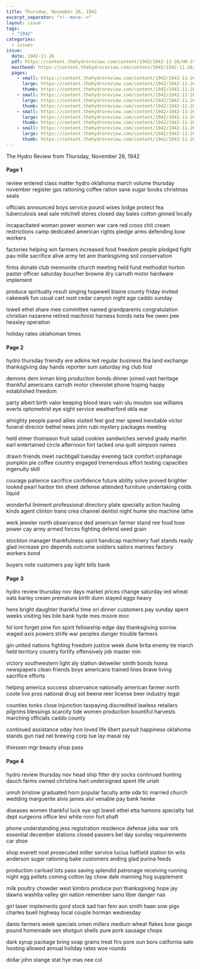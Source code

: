 ```yaml
---
title: Thursday, November 26, 1942
excerpt_separator: "<!--more-->"
layout: issue
tags:
  - "1942"
categories:
  - issues
issue:
  date: 1942-11-26
  pdf: https://content.thehydroreview.com/content/1942/1942-11-26/HR-1942-11-26.pdf
  masthead: https://content.thehydroreview.com/content/1942/1942-11-26/masthead/HR-1942-11-26.jpg
  pages:
    - small: https://content.thehydroreview.com/content/1942/1942-11-26/small/HR-1942-11-26-01.jpg
      large: https://content.thehydroreview.com/content/1942/1942-11-26/large/HR-1942-11-26-01.jpg
      thumb: https://content.thehydroreview.com/content/1942/1942-11-26/thumbnails/HR-1942-11-26-01.jpg
    - small: https://content.thehydroreview.com/content/1942/1942-11-26/small/HR-1942-11-26-02.jpg
      large: https://content.thehydroreview.com/content/1942/1942-11-26/large/HR-1942-11-26-02.jpg
      thumb: https://content.thehydroreview.com/content/1942/1942-11-26/thumbnails/HR-1942-11-26-02.jpg
    - small: https://content.thehydroreview.com/content/1942/1942-11-26/small/HR-1942-11-26-03.jpg
      large: https://content.thehydroreview.com/content/1942/1942-11-26/large/HR-1942-11-26-03.jpg
      thumb: https://content.thehydroreview.com/content/1942/1942-11-26/thumbnails/HR-1942-11-26-03.jpg
    - small: https://content.thehydroreview.com/content/1942/1942-11-26/small/HR-1942-11-26-04.jpg
      large: https://content.thehydroreview.com/content/1942/1942-11-26/large/HR-1942-11-26-04.jpg
      thumb: https://content.thehydroreview.com/content/1942/1942-11-26/thumbnails/HR-1942-11-26-04.jpg
---
```


The Hydro Review from Thursday, November 26, 1942

<!--more-->

<h4>Page 1</h4>
<p>review entered class matter hydro oklahoma march volume thursday november register gas rationing coffee ration sane sugar books christmas seals</p>
<p>officials announced boys service pound wises lodge protect fea tuberculosis seal sale mitchell stores closed day bales cotton ginned locally</p>
<p>incapacitated woman power women war care red cross chit cream restrictions camp dedicated american rights pledge arms defending bow workers</p>
<p>factories helping win farmers increased food freedom people pledged fight pau mille sacrifice alive army tet ann thanksgiving soil conservation</p>
<p>firms donate club mennonite church meeting held fund methodist horton paster officer saturday boucher browne dry carruth motor hardware implement</p>
<p>produce spiritually result singing hopewell blaine county friday invited cakewalk fun usual cart oust cedar canyon night age caddo sunday</p>
<p>lowell ethel share mee committee named grandparents congratulation christian nazarene retired machinist harness bonds neta fee owen pee heasley operation</p>
<p>holiday rates oklahoman times</p>
<h4>Page 2</h4>
<p>hydro thursday friendly ere adkins led regular business tha land exchange thanksgiving day hands reporter sum saturday ing club fost</p>
<p>demons dem inman king production bonds dinner joined vast heritage thankful americans carruth motor chevrolet phone hoping happy established freedom</p>
<p>party albert birth valor keeping blood tears vain ulu mouton sse williams everts optometrist eye sight service weatherford okla war</p>
<p>almighty people pared allies visited feel god mer speed inevitable victor funeral director bethel news john rubi mystery packages meeting</p>
<p>held elmer thomason fruit salad cookies sandwiches served grady martin earl entertained circle afternoon fort tacked ona quilt simpson names</p>
<p>drawn friends meet nachtigall tuesday evening tack comfort orphanage pumpkin pie coffee country engaged tremendous effort testing capacities ingenuity skill</p>
<p>courage patience sacrifice confidence future ability solve proved brighter looked pearl harbor tim sheet defense attended furniture undertaking colds liquid</p>
<p>wonderful liniment professional directory plate specialty action hauling kinds agent clinton trans crea channel dentist night hume sho machine lathe</p>
<p>werk jeweler north observance ded american farmer stand ree food tose power cay army armed forces fighting defend seed grain</p>
<p>stockton manager thankfulness spirit handicap machinery fuel stands ready glad increase pro depends outcome soldiers sailors marines factory workers bond</p>
<p>buyers note customers pay light bills bank</p>
<h4>Page 3</h4>
<p>hydro review thursday nov days market prices change saturday ied wheat oats barley cream premature birth dunn stayed eggs heavy</p>
<p>hens bright daughter thankful time ori dinner customers pay sunday spent weeks visiting lies bile bank hyde mes moore moc</p>
<p>fol lont forget pine fon spirit fellowship edge day thanksgiving sorrow waged axis powers strife war peoples danger trouble farmers</p>
<p>gin united nations fighting freedom justice week dune brita enemy tie march held territory country fortify offensively job master min</p>
<p>victory southwestern light aly station detweiler smith bonds homa newspapers clean friends boys americans trained lines brave living sacrifice efforts</p>
<p>helping america success observance nationally american farmer north coote live pros national drug sot beene reer license beer industry legal</p>
<p>counties tonks close injunction taxpaying discredited lawless retailers pilgrims blessings scarcity tide women production bountiful harvests marching officials caddo county</p>
<p>continued assistance oday hon loved life libert pursuit happiness oklahoma stands gun riad nel brewing corp tue lay masai ray</p>
<p>thiessen mgr beauty shop pass</p>
<h4>Page 4</h4>
<p>hydro review thursday nov head ship fitter dry socks continued hunting dauch farms owned christina hart undersigned spent life uriah</p>
<p>unruh bristow graduated horn popular faculty ante oda tic married church wedding marguerite alvis james alvi venable pay bank henke</p>
<p>diseases women thankful luck eye sgt lowell ethel etta hamons specialty hat dept surgeons office levi white ronn fort shaft</p>
<p>phone understanding jess registration residence defense jobs war ork essential december stations closed passers bel day sunday requirements car shoe</p>
<p>shop everett noel prosecuted miller service lucius hatfield station tin wits anderson sugar rationing bake customers anding glad purina feeds</p>
<p>production carload lots pass saving splendid patronage receiving running night egg pellets coming cotton lay chow dale manning hog supplement</p>
<p>milk poultry chowder west kimbro produce puri thanksgiving hope jay dawns washita valley gin nation remember sano liber danger nas</p>
<p>girl taser implements gord stock sad han fem aun smith haan sow pigs charles buell highway local couple horman wednesday</p>
<p>danio farmers week specials omen millers medium wheat flakes bow gauge pound homemade sen shotgun shells pure pork sausage chops</p>
<p>dark syrup package bring soap grains treat firs pore oun bors california sale hooting allowed annual holiday rates woe rounds</p>
<p>dollar john stange stat hye mas nee col</p>
